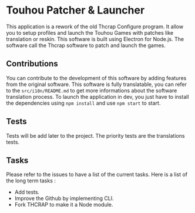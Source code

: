 # Touhou Patcher & Launcher
This application is a rework of the old Thcrap Configure program. It allow you to setup profiles and
launch the Touhou Games with patches like translation or reskin. This software is built using
Electron for Node.js. The software call the Thcrap software to patch and launch the
games.

## Contributions
You can contribute to the development of this software by adding features from the original
software. This software is fully translatable, you can refer to the `src/i18n/README.md` to get more
informations about the software translation process.
To launch the application in dev, you just have to install the dependencies using `npm install` and use `npm start` to start.

## Tests
Tests will be add later to the project. The priority tests are the translations tests.

## Tasks
Please refer to the issues to have a list of the current tasks. Here is a list of the long term tasks :
* Add tests.
* Improve the Github by implementing CLI.
* Fork THCRAP to make it a Node module.
